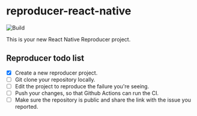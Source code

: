 # reproducer-react-native

![Build](https://github.com/maykonmichel/reproducer-react-native/workflows/Pre%20Merge%20Checks/badge.svg)

This is your new React Native Reproducer project.

## Reproducer todo list

- [x] Create a new reproducer project.
- [ ] Git clone your repository locally.
- [ ] Edit the project to reproduce the failure you're seeing.
- [ ] Push your changes, so that Github Actions can run the CI.
- [ ] Make sure the repository is public and share the link with the issue you reported.
